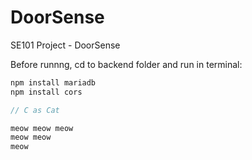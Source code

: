 # DoorSense
SE101 Project - DoorSense

Before runnng, cd to backend folder and run in terminal:
``` Bash
npm install mariadb
npm install cors
```

```C
// C as Cat

meow meow meow
meow meow
meow

```